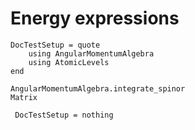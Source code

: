 # Energy expressions

```@meta
DocTestSetup = quote
    using AngularMomentumAlgebra
    using AtomicLevels
end
```

```@docs
AngularMomentumAlgebra.integrate_spinor
Matrix
```

```@meta
 DocTestSetup = nothing
```
